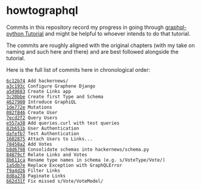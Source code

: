 # howtographql

Commits in this repository record my progress in going through [graphql-python
Tutorial](https://www.howtographql.com/graphql-python/0-introduction/) and
might be helpful to whoever intends to do that tutorial.

The commits are roughly aligned with the original chapters (with my take on
naming and such here and there) and are best followed alongside the tutorial.

Here is the full list of commits here in chronological order:

[`6c12b74`](https://github.com/zdzislaw-s/howtographql/commit/6c12b74abc6ccfcaad1bcec7412ad8a422a5da8f)` Add hackernews/`  
[`a3c193c`](https://github.com/zdzislaw-s/howtographql/commit/a3c193c60d02162a4782f0ce79f0a86b17b433e0)` Configure Graphene Django`  
[`a549683`](https://github.com/zdzislaw-s/howtographql/commit/a549683b58db4a7928bab95fd2efad8afb37ff9a)` Create Links app`  
[`3c20bbe`](https://github.com/zdzislaw-s/howtographql/commit/3c20bbe54ffd42719b8d5a9ccd6f40d972d715c9)` Create first Type and Schema`  
[`4627900`](https://github.com/zdzislaw-s/howtographql/commit/462790064d9aea7d4d5f8a83a054ed2f44df0186)` Introduce GraphiQL`  
[`1de772e`](https://github.com/zdzislaw-s/howtographql/commit/1de772e16782e9b166b94d0c362865eaf8fbdc32)` Mutations`  
[`082f846`](https://github.com/zdzislaw-s/howtographql/commit/082f8461f1a58cdefff9e41fb59e7defe88fbab0)` Create User`  
[`7ecd2f2`](https://github.com/zdzislaw-s/howtographql/commit/7ecd2f203b6427abd83a85888cc3b12eb428560c)` Query Users`  
[`e557a38`](https://github.com/zdzislaw-s/howtographql/commit/e557a38cba03bc9575b0270d091b057b9636cfb0)` Add queries.curl with test queries`  
[`82b651b`](https://github.com/zdzislaw-s/howtographql/commit/82b651b693760937d812176df16303ea4f61e8ea)` User Authentication`  
[`dafefb7`](https://github.com/zdzislaw-s/howtographql/commit/dafefb7b53e9d879a7bd8edd02347beb8aeac829)` Test Authentication`  
[`1602875`](https://github.com/zdzislaw-s/howtographql/commit/16028752c233fc955a5a5ca667cbbd0ae7ef7a93)` Attach Users to Links...`  
[`78458a2`](https://github.com/zdzislaw-s/howtographql/commit/78458a2f3727e42d2a2aeb3539d422e35543f24a)` Add Votes`  
[`b8d6798`](https://github.com/zdzislaw-s/howtographql/commit/b8d679879a2e3a5f1045528f41d9f031348ee6db)` Consolidate schemas into hackernews/schema.py`  
[`84879cf`](https://github.com/zdzislaw-s/howtographql/commit/84879cf9b8b4f9f36db62a1ef1de622f38244624)` Relate Links and Votes`  
[`8b611ca`](https://github.com/zdzislaw-s/howtographql/commit/8b611ca0b4830f0ce7f1dafac5c3970e7a943149)` Rename type names in schema (e.g. s/VoteType/Vote/)`  
[`1a5db7e`](https://github.com/zdzislaw-s/howtographql/commit/1a5db7e74a8ecb70ae3930e2b74b7352e89dabca)` Replace Exception with GraphQLError`  
[`f9a4d26`](https://github.com/zdzislaw-s/howtographql/commit/f9a4d269abd92fe9bd389fc640c34edfdad15540)` Filter Links`  
[`8d8a278`](https://github.com/zdzislaw-s/howtographql/commit/8d8a2788d5752bf9e842a70d9da775e5aac2dc54)` Paginate Links`  
[`662d31f`](https://github.com/zdzislaw-s/howtographql/commit/662d31fd237320edc1bde7fd9c7499857008a8cd)` Fix missed s/Vote/VoteModel/`  
